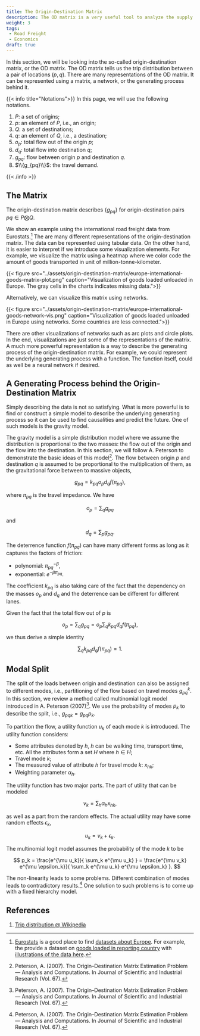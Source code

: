 ```yaml
---
title: The Origin-Destination Matrix
description: The OD matrix is a very useful tool to analyze the supply and demand
weight: 3
tags:
 - Road Freight
 - Economics
draft: true
---
```


In this section, we will be looking into the so-called origin-destination matrix, or the OD matrix. The OD matrix tells us the trip distribution between a pair of locations $(p, q)$. There are many representations of the OD matrix. It can be represented using a matrix, a network, or the generating process behind it.

{{< info title="Notations">}}
In this page, we will use the following notations.

1. $P$: a set of origins;
2. $p$: an element of $P$, i.e., an origin;
3. $Q$: a set of destinations;
4. $q$: an element of $Q$, i.e., a destination;
5. $o_p$: total flow out of the origin $p$;
6. $d_q$: total flow into destination $q$;
7. $g_{pq}$: flow between origin $p$ and destination $q$.
8. $\\{g_{pq}\\}$: the travel demand.



{{< /info >}}

## The Matrix

The origin-destination matrix describes $\{g_{pq}\}$ for origin-destination pairs $pq\in P\bigotimes Q$.

We show an example using the international road freight data from Eurostats.[^1] The are many different representations of the origin-destination matrix. The data can be represented using tabular data. On the other hand, it is easier to interpret if we introduce some visualization elements. For example, we visualize the matrix using a heatmap where we color code the amount of goods transported in unit of million-tonne-kilometer.

{{< figure src="../assets/origin-destination-matrix/europe-international-goods-matrix-plot.png" caption="Visualization of goods loaded unloaded in Europe. The gray cells in the charts indicates missing data.">}}

Alternatively, we can visualize this matrix using networks.

{{< figure src="../assets/origin-destination-matrix/europe-international-goods-network-vis.png" caption="Visualization of goods loaded unloaded in Europe using networks. Some countries are less connected.">}}

There are other visualizations of networks such as arc plots and circle plots. In the end, visualizations are just some of the representations of the matrix. A much more powerful representation is a way to describe the generating process of the origin-destination matrix. For example, we could represent the underlying generating process with a function. The function itself, could as well be a neural network if desired.


## A Generating Process behind the Origin-Destination Matrix

Simply describing the data is not so satisfying. What is more powerful is to find or construct a simple model to describe the underlying generating process so it can be used to find causalities and predict the future. One of such models is the gravity model.

The gravity model is a simple distribution model where we assume the distribution is proportional to the two masses: the flow out of the origin and the flow into the destination. In this section, we will follow A. Peterson to demonstrate the basic ideas of this model[^2]. The flow between origin $p$ and destination $q$ is assumed to be proportional to the multiplication of them, as the gravitational force between to massive objects,

$$
g_{pq} = k_{pq} o_p d_q f(\pi_{pq}),
$$

where $\pi_{pq}$ is the travel impedance. We have

$$
o_p = \sum_q g_{pq}
$$

and

$$
d_q = \sum_p g_{pq}.
$$

The deterrence function $f(\pi_{pq})$ can have many different forms as long as it captures the factors of friction:

- polynomial: $\pi_{pq}^{-\beta}$,
- exponential: $e^{-\beta \pi_{pq}}$.


The coefficient $k_{pq}$ is also taking care of the fact that the dependency on the  masses $o_p$ and $d_q$ and the deterrence can be different for different lanes.

Given the fact that the total flow out of $p$ is

$$
o_p = \sum_q g_{pq} = o_p\sum_q k_{pq} d_q f(\pi_{pq}),
$$

we thus derive a simple identity

$$
\sum_q k_{pq} d_q f(\pi_{pq}) = 1.
$$

## Modal Split

The split of the loads between origin and destination can also be assigned to different modes, i.e., partitioning of the flow based on travel modes $g^k_{pq}$. In this section, we review a method called multinomial logit model introduced in A. Peterson (2007)[^2]. We use the probability of modes $p_k$ to describe the split, i.e., $g_{pqk} = g_{pq}p_k$.

To partition the flow, a utility function $u_k$ of each mode $k$ is introduced. The utility function considers:

- Some attributes denoted by $h$, $h$ can be walking time, transport time, etc. All the attributes form a set $H$ where $h\in H$;
- Travel mode $k$;
- The measured value of attribute $h$ for travel mode $k$: $x_{hk}$;
- Weighting parameter $\alpha_h$.

The utility function has two major parts. The part of utility that can be modeled

$$
v_k = \sum_h \alpha_h x_{hk},
$$

as well as a part from the random effects. The actual utility may have some random effects $\epsilon_k$,

$$
u_k = v_k + \epsilon_k.
$$

The multinomial logit model assumes the probability of the mode $k$ to be

$$
p_k = \frac{e^{\mu u_k}}{ \sum_k e^{\mu u_k} } = \frac{e^{\mu v_k} e^{\mu \epsilon_k}}{ \sum_k e^{\mu u_k} e^{\mu \epsilon_k} }.
$$

The non-linearity leads to some problems. Different combination of modes leads to contradictory results.[^2] One solution to such problems is to come up with a fixed hierarchy model.



## References

1. [Trip distribution @ Wikipedia](https://en.wikipedia.org/wiki/Trip_distribution)


[^1]: [Eurostats](https://ec.europa.eu/eurostat/web/main/home) is a good place to find [datasets about Europe](https://ec.europa.eu/eurostat/data/database). For example, the provide a dataset on [goods loaded in reporting country](https://ec.europa.eu/eurostat/estat-navtree-portlet-prod/BulkDownloadListing?file=data/road_go_ia7lgtt.tsv.gz) with [illustrations of the data here](https://ec.europa.eu/eurostat/cache/metadata/en/road_go_esms.htm).
[^2]: Peterson, A. (2007). The Origin–Destination Matrix Estimation Problem — Analysis and Computations. In Journal of Scientific and Industrial Research (Vol. 67).